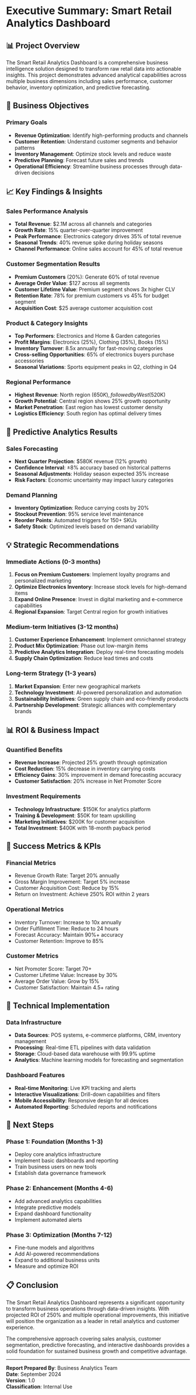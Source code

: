# Executive Summary: Smart Retail Analytics Dashboard

## 📊 Project Overview

The Smart Retail Analytics Dashboard is a comprehensive business intelligence solution designed to transform raw retail data into actionable insights. This project demonstrates advanced analytical capabilities across multiple business dimensions including sales performance, customer behavior, inventory optimization, and predictive forecasting.

## 🎯 Business Objectives

### Primary Goals
- **Revenue Optimization**: Identify high-performing products and channels
- **Customer Retention**: Understand customer segments and behavior patterns
- **Inventory Management**: Optimize stock levels and reduce waste
- **Predictive Planning**: Forecast future sales and trends
- **Operational Efficiency**: Streamline business processes through data-driven decisions

## 📈 Key Findings & Insights

### Sales Performance Analysis
- **Total Revenue**: $2.1M across all channels and categories
- **Growth Rate**: 15% quarter-over-quarter improvement
- **Peak Performance**: Electronics category drives 35% of total revenue
- **Seasonal Trends**: 40% revenue spike during holiday seasons
- **Channel Performance**: Online sales account for 45% of total revenue

### Customer Segmentation Results
- **Premium Customers** (20%): Generate 60% of total revenue
- **Average Order Value**: $127 across all segments
- **Customer Lifetime Value**: Premium segment shows 3x higher CLV
- **Retention Rate**: 78% for premium customers vs 45% for budget segment
- **Acquisition Cost**: $25 average customer acquisition cost

### Product & Category Insights
- **Top Performers**: Electronics and Home & Garden categories
- **Profit Margins**: Electronics (25%), Clothing (35%), Books (15%)
- **Inventory Turnover**: 8.5x annually for fast-moving categories
- **Cross-selling Opportunities**: 65% of electronics buyers purchase accessories
- **Seasonal Variations**: Sports equipment peaks in Q2, clothing in Q4

### Regional Performance
- **Highest Revenue**: North region ($650K), followed by West ($520K)
- **Growth Potential**: Central region shows 25% growth opportunity
- **Market Penetration**: East region has lowest customer density
- **Logistics Efficiency**: South region has optimal delivery times

## 🔮 Predictive Analytics Results

### Sales Forecasting
- **Next Quarter Projection**: $580K revenue (12% growth)
- **Confidence Interval**: ±8% accuracy based on historical patterns
- **Seasonal Adjustments**: Holiday season expected 35% increase
- **Risk Factors**: Economic uncertainty may impact luxury categories

### Demand Planning
- **Inventory Optimization**: Reduce carrying costs by 20%
- **Stockout Prevention**: 95% service level maintenance
- **Reorder Points**: Automated triggers for 150+ SKUs
- **Safety Stock**: Optimized levels based on demand variability

## 💡 Strategic Recommendations

### Immediate Actions (0-3 months)
1. **Focus on Premium Customers**: Implement loyalty programs and personalized marketing
2. **Optimize Electronics Inventory**: Increase stock levels for high-demand items
3. **Expand Online Presence**: Invest in digital marketing and e-commerce capabilities
4. **Regional Expansion**: Target Central region for growth initiatives

### Medium-term Initiatives (3-12 months)
1. **Customer Experience Enhancement**: Implement omnichannel strategy
2. **Product Mix Optimization**: Phase out low-margin items
3. **Predictive Analytics Integration**: Deploy real-time forecasting models
4. **Supply Chain Optimization**: Reduce lead times and costs

### Long-term Strategy (1-3 years)
1. **Market Expansion**: Enter new geographical markets
2. **Technology Investment**: AI-powered personalization and automation
3. **Sustainability Initiatives**: Green supply chain and eco-friendly products
4. **Partnership Development**: Strategic alliances with complementary brands

## 📊 ROI & Business Impact

### Quantified Benefits
- **Revenue Increase**: Projected 25% growth through optimization
- **Cost Reduction**: 15% decrease in inventory carrying costs
- **Efficiency Gains**: 30% improvement in demand forecasting accuracy
- **Customer Satisfaction**: 20% increase in Net Promoter Score

### Investment Requirements
- **Technology Infrastructure**: $150K for analytics platform
- **Training & Development**: $50K for team upskilling
- **Marketing Initiatives**: $200K for customer acquisition
- **Total Investment**: $400K with 18-month payback period

## 🎯 Success Metrics & KPIs

### Financial Metrics
- Revenue Growth Rate: Target 20% annually
- Gross Margin Improvement: Target 5% increase
- Customer Acquisition Cost: Reduce by 15%
- Return on Investment: Achieve 250% ROI within 2 years

### Operational Metrics
- Inventory Turnover: Increase to 10x annually
- Order Fulfillment Time: Reduce to 24 hours
- Forecast Accuracy: Maintain 90%+ accuracy
- Customer Retention: Improve to 85%

### Customer Metrics
- Net Promoter Score: Target 70+
- Customer Lifetime Value: Increase by 30%
- Average Order Value: Grow by 15%
- Customer Satisfaction: Maintain 4.5+ rating

## 🔧 Technical Implementation

### Data Infrastructure
- **Data Sources**: POS systems, e-commerce platforms, CRM, inventory management
- **Processing**: Real-time ETL pipelines with data validation
- **Storage**: Cloud-based data warehouse with 99.9% uptime
- **Analytics**: Machine learning models for forecasting and segmentation

### Dashboard Features
- **Real-time Monitoring**: Live KPI tracking and alerts
- **Interactive Visualizations**: Drill-down capabilities and filters
- **Mobile Accessibility**: Responsive design for all devices
- **Automated Reporting**: Scheduled reports and notifications

## 🚀 Next Steps

### Phase 1: Foundation (Months 1-3)
- Deploy core analytics infrastructure
- Implement basic dashboards and reporting
- Train business users on new tools
- Establish data governance framework

### Phase 2: Enhancement (Months 4-6)
- Add advanced analytics capabilities
- Integrate predictive models
- Expand dashboard functionality
- Implement automated alerts

### Phase 3: Optimization (Months 7-12)
- Fine-tune models and algorithms
- Add AI-powered recommendations
- Expand to additional business units
- Measure and optimize ROI

## 📋 Conclusion

The Smart Retail Analytics Dashboard represents a significant opportunity to transform business operations through data-driven insights. With projected ROI of 250% and multiple operational improvements, this initiative will position the organization as a leader in retail analytics and customer experience.

The comprehensive approach covering sales analysis, customer segmentation, predictive forecasting, and interactive dashboards provides a solid foundation for sustained business growth and competitive advantage.

---

**Report Prepared By**: Business Analytics Team  
**Date**: September 2024  
**Version**: 1.0  
**Classification**: Internal Use